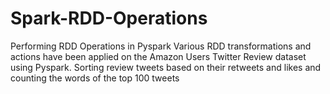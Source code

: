 # Spark-RDD-Operations
Performing RDD Operations in Pyspark
Various RDD transformations and actions have been applied on the Amazon Users Twitter Review dataset using Pyspark. Sorting review tweets based on their retweets and likes and counting the words of the top 100 tweets
